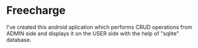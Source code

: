 # Freecharge
I've created this android aplication which performs CRUD operations from ADMIN side and displays it on the USER side with the help of "sqlite" database.
